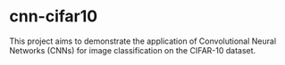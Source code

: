 # cnn-cifar10
This project aims to demonstrate the application of Convolutional Neural Networks (CNNs) for image classification on the CIFAR-10 dataset.
